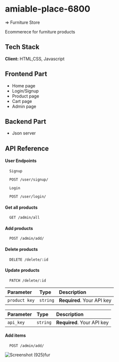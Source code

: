 # amiable-place-6800
=> Furniture Store

Ecommerece for furniture products

## Tech Stack

**Client:** HTML,CSS, Javascript

## Frontend Part

- Home page
- Login/Signup
- Product page
- Cart page
- Admin page

## Backend Part
- Json server

## API Reference

#### User Endpoints

```http
  Signup

  POST /user/signup/
```
```http
  Login

  POST /user/login/
```
#### Get all products

```http
  GET /admin/all
```

#### Add products

```http
  POST /admin/add/
```
#### Delete products

```http
  DELETE /delete/:id
```
#### Update products

```http
  PATCH /delete/:id
```

| Parameter | Type     | Description                |
| :-------- | :------- | :------------------------- |
| `product key` | `string` | **Required**. Your API key |


| Parameter | Type     | Description                |
| :-------- | :------- | :------------------------- |
| `api_key` | `string` | **Required**. Your API key |

#### Add items

```http
  POST /admin/add/
```

![Screenshot (925)fur](https://user-images.githubusercontent.com/106812942/218271324-c3071ba5-560d-4029-bcfe-9263fb982e5d.png)

